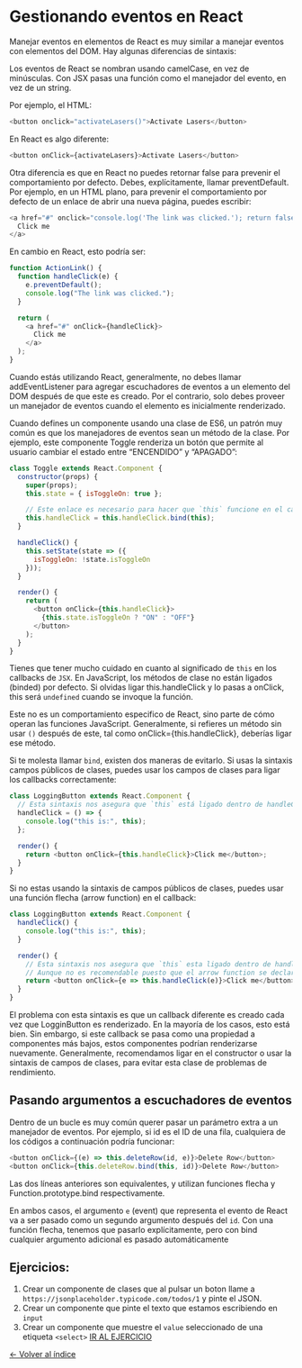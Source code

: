 # Gestionando eventos en React

Manejar eventos en elementos de React es muy similar a manejar eventos con elementos del DOM. Hay algunas diferencias de sintaxis:

Los eventos de React se nombran usando camelCase, en vez de minúsculas.
Con JSX pasas una función como el manejador del evento, en vez de un string.

Por ejemplo, el HTML:

```js
<button onclick="activateLasers()">Activate Lasers</button>
```

En React es algo diferente:

```js
<button onClick={activateLasers}>Activate Lasers</button>
```

Otra diferencia es que en React no puedes retornar false para prevenir el comportamiento por defecto. Debes, explícitamente, llamar preventDefault. Por ejemplo, en un HTML plano, para prevenir el comportamiento por defecto de un enlace de abrir una nueva página, puedes escribir:

```js
<a href="#" onclick="console.log('The link was clicked.'); return false">
  Click me
</a>
```

En cambio en React, esto podría ser:

```js
function ActionLink() {
  function handleClick(e) {
    e.preventDefault();
    console.log("The link was clicked.");
  }

  return (
    <a href="#" onClick={handleClick}>
      Click me
    </a>
  );
}
```

Cuando estás utilizando React, generalmente, no debes llamar addEventListener para agregar escuchadores de eventos a un elemento del DOM después de que este es creado. Por el contrario, solo debes proveer un manejador de eventos cuando el elemento es inicialmente renderizado.

Cuando defines un componente usando una clase de ES6, un patrón muy común es que los manejadores de eventos sean un método de la clase. Por ejemplo, este componente Toggle renderiza un botón que permite al usuario cambiar el estado entre “ENCENDIDO” y “APAGADO”:

```js
class Toggle extends React.Component {
  constructor(props) {
    super(props);
    this.state = { isToggleOn: true };

    // Este enlace es necesario para hacer que `this` funcione en el callback
    this.handleClick = this.handleClick.bind(this);
  }

  handleClick() {
    this.setState(state => ({
      isToggleOn: !state.isToggleOn
    }));
  }

  render() {
    return (
      <button onClick={this.handleClick}>
        {this.state.isToggleOn ? "ON" : "OFF"}
      </button>
    );
  }
}
```

Tienes que tener mucho cuidado en cuanto al significado de `this` en los callbacks de `JSX`. En JavaScript, los métodos de clase no están ligados (binded) por defecto. Si olvidas ligar this.handleClick y lo pasas a onClick, this será `undefined` cuando se invoque la función.

Este no es un comportamiento especifico de React, sino parte de cómo operan las funciones JavaScript. Generalmente, si refieres un método sin usar `()` después de este, tal como onClick={this.handleClick}, deberías ligar ese método.

Si te molesta llamar `bind`, existen dos maneras de evitarlo. Si usas la sintaxis campos públicos de clases, puedes usar los campos de clases para ligar los callbacks correctamente:

```js
class LoggingButton extends React.Component {
  // Esta sintaxis nos asegura que `this` está ligado dentro de handleClick
  handleClick = () => {
    console.log("this is:", this);
  };

  render() {
    return <button onClick={this.handleClick}>Click me</button>;
  }
}
```

Si no estas usando la sintaxis de campos públicos de clases, puedes usar una función flecha (arrow function) en el callback:

```js
class LoggingButton extends React.Component {
  handleClick() {
    console.log("this is:", this);
  }

  render() {
    // Esta sintaxis nos asegura que `this` esta ligado dentro de handleClick
    // Aunque no es recomendable puesto que el arrow function se declara a cada render
    return <button onClick={e => this.handleClick(e)}>Click me</button>;
  }
}
```

El problema con esta sintaxis es que un callback diferente es creado cada vez que LogginButton es renderizado. En la mayoría de los casos, esto está bien. Sin embargo, si este callback se pasa como una propiedad a componentes más bajos, estos componentes podrían renderizarse nuevamente. Generalmente, recomendamos ligar en el constructor o usar la sintaxis de campos de clases, para evitar esta clase de problemas de rendimiento.

## Pasando argumentos a escuchadores de eventos

Dentro de un bucle es muy común querer pasar un parámetro extra a un manejador de eventos. Por ejemplo, si id es el ID de una fila, cualquiera de los códigos a continuación podría funcionar:

```js
<button onClick={(e) => this.deleteRow(id, e)}>Delete Row</button>
<button onClick={this.deleteRow.bind(this, id)}>Delete Row</button>
```

Las dos líneas anteriores son equivalentes, y utilizan funciones flecha y Function.prototype.bind respectivamente.

En ambos casos, el argumento `e` (event) que representa el evento de React va a ser pasado como un segundo argumento después del `id`. Con una función flecha, tenemos que pasarlo explícitamente, pero con bind cualquier argumento adicional es pasado automáticamente

## Ejercicios:

1. Crear un componente de clases que al pulsar un boton llame a `https://jsonplaceholder.typicode.com/todos/1` y pinte el JSON.
2. Crear un componente que pinte el texto que estamos escribiendo en `input`
3. Crear un componente que muestre el `value` seleccionado de una etiqueta `<select>`
   [IR AL EJERCICIO](./../Ejercicios/Enunciados/5.Eventos.md)

[<- Volver al índice](./../README.md)
